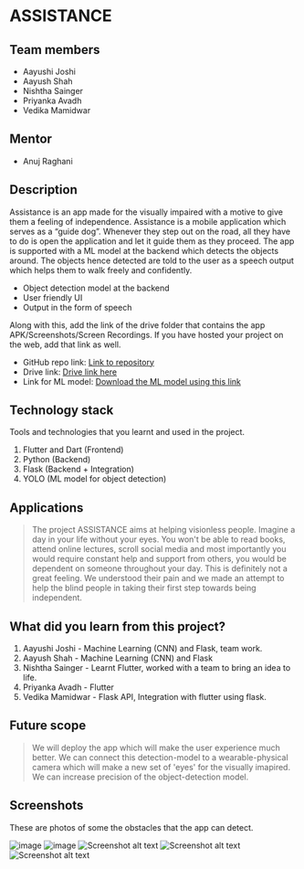 # ASSISTANCE

## Team members
* Aayushi Joshi
* Aayush Shah
* Nishtha Sainger
* Priyanka Avadh
* Vedika Mamidwar

## Mentor
* Anuj Raghani

## Description

Assistance is an app made for the visually impaired with a motive to give them a feeling of independence. Assistance is a mobile application which serves as a “guide dog”. Whenever they step out on the road, all they have to do is open the application and let it guide them as they proceed. The app is supported with a ML model at the backend which detects the objects around. The objects hence detected are told to the user as a speech output which helps them to walk freely and confidently.

* Object detection model at the backend
* User friendly UI
* Output in the form of speech


Along with this, add the link of the drive folder that contains the app APK/Screenshots/Screen Recordings. If you have hosted your project on the web, add that link as well.

* GitHub repo link: [Link to repository](https://github.com/003ash/Assistance)
* Drive link: [Drive link here](https://drive.google.com/drive/folders/1bXCCSajTBEtCHBfvTbc10neAITBEcgiQ?usp=sharing)
* Link for ML model: [Download the ML model using this link](https://drive.google.com/file/d/107skJf_dChg7qNPD2D2LQYdjRiFxxbIG/view?usp=sharing)

## Technology stack

Tools and technologies that you learnt and used in the project.

1. Flutter and Dart (Frontend)
2. Python (Backend)
3. Flask (Backend + Integration)
4. YOLO (ML model for object detection)

## Applications
>The project ASSISTANCE aims at helping visionless people. Imagine a day in your life without your eyes. You won't be able to read books, attend online lectures, scroll social media and most importantly you would require constant help and support from others, you would be dependent on someone throughout your day. This is definitely not a great feeling.
 We understood their pain and we made an attempt to help the blind people in taking their first step towards being independent.

## What did you learn from this project?

1. Aayushi Joshi - Machine Learning (CNN) and Flask, team work.
2. Aayush Shah - Machine Learning (CNN) and Flask
3. Nishtha Sainger - Learnt Flutter, worked with a team to bring an idea to life.
4. Priyanka Avadh - Flutter
5. Vedika Mamidwar - Flask API, Integration with flutter using flask.

## Future scope
>We will deploy the app which will make the user experience much better.
>We can connect this detection-model to a wearable-physical camera which will make a new set of 'eyes' for the visually imapired.
>We can increase precision of the object-detection model.

## Screenshots
These are photos of some the obstacles that the app can detect. 

![image](https://drive.google.com/file/d/1htCeFaRcWhe1myNG5VzgHKvYmswVjsLI/view?usp=sharing "Screen Shot of Sofa")
![image](https://drive.google.com/uc?export=view&id=1htCeFaRcWhe1myNG5VzgHKvYmswVjsLI)
![Screenshot alt text](https://drive.google.com/file/d/1Ca2lwdcj10petiduUtNiWfo8NZtCtmP3/view?usp=sharing "Screen Shot of Cat")
![Screenshot alt text](https://drive.google.com/file/d/1fvwvLH652hczeEWgP3EO8zItMrm13oWW/view?usp=sharing "Screen Shot of Oven")
![Screenshot alt text](https://drive.google.com/file/d/1fgO6u18Gzc-jcChBuPUxlbI5MfcjHUbK/view?usp=sharing "Screen Shot of Dog")


